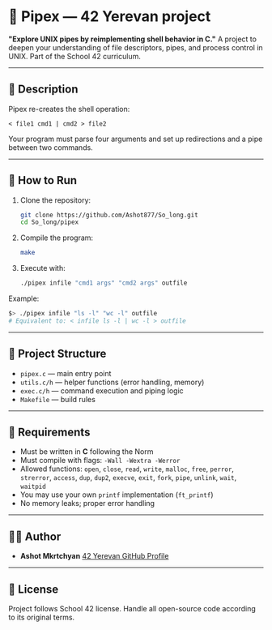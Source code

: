 # 🐙 Pipex — 42 Yerevan project

**"Explore UNIX pipes by reimplementing shell behavior in C."**
A project to deepen your understanding of file descriptors, pipes, and process control in UNIX. Part of the School 42 curriculum.

---

## 📜 Description

Pipex re-creates the shell operation:

```
< file1 cmd1 | cmd2 > file2
```

Your program must parse four arguments and set up redirections and a pipe between two commands.

---

## 🚀 How to Run

1. Clone the repository:

   ```bash
   git clone https://github.com/Ashot877/So_long.git
   cd So_long/pipex
   ```

2. Compile the program:

   ```bash
   make
   ```

3. Execute with:

   ```bash
   ./pipex infile "cmd1 args" "cmd2 args" outfile
   ```

Example:

```bash
$> ./pipex infile "ls -l" "wc -l" outfile
# Equivalent to: < infile ls -l | wc -l > outfile
```

---

## 📂 Project Structure

* `pipex.c`       — main entry point
* `utils.c/h`     — helper functions (error handling, memory)
* `exec.c/h`      — command execution and piping logic
* `Makefile`      — build rules

---

## 📜 Requirements

* Must be written in **C** following the Norm
* Must compile with flags: `-Wall -Wextra -Werror`
* Allowed functions: `open`, `close`, `read`, `write`, `malloc`, `free`, `perror`, `strerror`, `access`, `dup`, `dup2`, `execve`, `exit`, `fork`, `pipe`, `unlink`, `wait`, `waitpid`
* You may use your own `printf` implementation (`ft_printf`)
* No memory leaks; proper error handling

---

## 🧑‍💻 Author

* **Ashot Mkrtchyan**
  [42 Yerevan GitHub Profile](https://github.com/Ashot877)

---

## 📄 License

Project follows School 42 license. Handle all open-source code according to its original terms.
